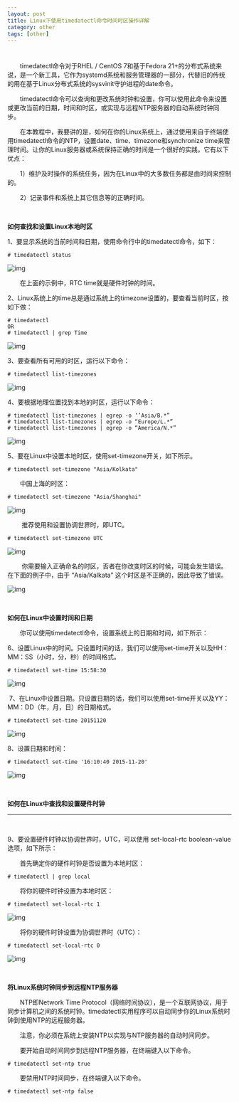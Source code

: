 ```yaml
---
layout: post
title: Linux下使用timedatectl命令时间时区操作详解
category: other
tags: [other]
---
```




# 

　　timedatectl命令对于RHEL / CentOS 7和基于Fedora 21+的分布式系统来说，是一个新工具，它作为systemd系统和服务管理器的一部分，代替旧的传统的用在基于Linux分布式系统的sysvinit守护进程的date命令。

　　timedatectl命令可以查询和更改系统时钟和设置，你可以使用此命令来设置或更改当前的日期，时间和时区，或实现与远程NTP服务器的自动系统时钟同步。

　　在本教程中，我要讲的是，如何在你的Linux系统上，通过使用来自于终端使用timedatectl命令的NTP，设置date、time、timezone和synchronize time来管理时间。让你的Linux服务器或系统保持正确的时间是一个很好的实践，它有以下优点：

　　1）维护及时操作的系统任务，因为在Linux中的大多数任务都是由时间来控制的。

　　2）记录事件和系统上其它信息等的正确时间。

 

**如何查找和设置Linux本地时区**

1、要显示系统的当前时间和日期，使用命令行中的timedatectl命令，如下：

```
# timedatectl status
```

![img](https://images2015.cnblogs.com/blog/1031555/201701/1031555-20170113125840760-1412416063.gif)

　　在上面的示例中，RTC time就是硬件时钟的时间。

2、Linux系统上的time总是通过系统上的timezone设置的，要查看当前时区，按如下做：

```
# timedatectl 
OR
# timedatectl | grep Time
```

![img](https://images2015.cnblogs.com/blog/1031555/201701/1031555-20170113130255760-443096740.gif)

3、要查看所有可用的时区，运行以下命令：

```
# timedatectl list-timezones
```

![img](https://images2015.cnblogs.com/blog/1031555/201701/1031555-20170113130353681-1064142284.gif)

4、要根据地理位置找到本地的时区，运行以下命令：

```
# timedatectl list-timezones | egrep -o ‘’Asia/B.*”
# timedatectl list-timezones | egrep -o “Europe/L.*”
# timedatectl list-timezones | egrep -o “America/N.*”
```

![img](https://images2015.cnblogs.com/blog/1031555/201701/1031555-20170113130554931-355176850.gif)

5、要在Linux中设置本地时区，使用set-timezone开关，如下所示。

```
# timedatectl set-timezone "Asia/Kolkata"
```

　　中国上海的时区：

```
# timedatectl set-timezone "Asia/Shanghai"
```

![img](https://images2015.cnblogs.com/blog/1031555/201701/1031555-20170113130723338-1706546881.gif)

 　　推荐使用和设置协调世界时，即UTC。

```
# timedatectl set-timezone UTC
```

![img](https://images2015.cnblogs.com/blog/1031555/201701/1031555-20170113130915228-1721727285.gif)

 　　你需要输入正确命名的时区，否者在你改变时区的时候，可能会发生错误。在下面的例子中，由于 “Asia/Kalkata” 这个时区是不正确的，因此导致了错误。

![img](https://images2015.cnblogs.com/blog/1031555/201701/1031555-20170113131009728-29191656.gif)

 

**如何在Linux中设置时间和日期**

　　你可以使用timedatectl命令，设置系统上的日期和时间，如下所示：

6、设置Linux中的时间。只设置时间的话，我们可以使用set-time开关以及HH：MM：SS（小时，分，秒）的时间格式。

```
# timedatectl set-time 15:58:30
```

![img](https://images2015.cnblogs.com/blog/1031555/201701/1031555-20170113131240260-1561897221.gif)

 7、在Linux中设置日期。只设置日期的话，我们可以使用set-time开关以及YY：MM：DD（年，月，日）的日期格式。

```
# timedatectl set-time 20151120
```

![img](https://images2015.cnblogs.com/blog/1031555/201701/1031555-20170113131335525-1442987888.gif)

8、设置日期和时间：

```
# timedatectl set-time '16:10:40 2015-11-20'
```

![img](https://images2015.cnblogs.com/blog/1031555/201701/1031555-20170113131704369-1771813681.gif)

 

**如何在Linux中查找和设置硬件时钟**

------

 

9、要设置硬件时钟以协调世界时，UTC，可以使用 set-local-rtc boolean-value选项，如下所示：

　　首先确定你的硬件时钟是否设置为本地时区：

```
# timedatectl | grep local
```

　　将你的硬件时钟设置为本地时区：

```
# timedatectl set-local-rtc 1
```

![img](https://images2015.cnblogs.com/blog/1031555/201701/1031555-20170113132023681-700633329.gif)

　　将你的硬件时钟设置为协调世界时（UTC）：

```
# timedatectl set-local-rtc 0
```

![img](https://images2015.cnblogs.com/blog/1031555/201701/1031555-20170113131936135-1877678773.gif)

 

**将Linux系统时钟同步到远程NTP服务器**

　　NTP即Network Time Protocol（网络时间协议），是一个互联网协议，用于同步计算机之间的系统时钟。timedatectl实用程序可以自动同步你的Linux系统时钟到使用NTP的远程服务器。

　　注意，你必须在系统上安装NTP以实现与NTP服务器的自动时间同步。

　　要开始自动时间同步到远程NTP服务器，在终端键入以下命令。

```
# timedatectl set-ntp true
```

　　要禁用NTP时间同步，在终端键入以下命令。

```
# timedatectl set-ntp false
```


